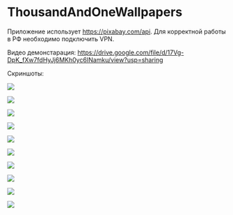 # ThousandAndOneWallpapers
Приложение использует https://pixabay.com/api. Для корректной работы в РФ необходимо подключить VPN.

Видео демонстарация:
https://drive.google.com/file/d/17Vg-DpK_fXw7fdHyJj6MKh0yc6INamku/view?usp=sharing

Скриншоты:

![](Screenshot_20230615_141700.png)


![](Screenshot_20230615_141811.png)


![](Screenshot_20230615_151653.png)


![](Screenshot_20230615_141853.png)


![](Screenshot_20230615_141935.png)


![](Screenshot_20230615_141955.png)


![](Screenshot_20230615_142148.png)


![](Screenshot_20230615_142230.png)


![](Screenshot_20230615_142251.png)


![](Screenshot_20230615_142322.png)




